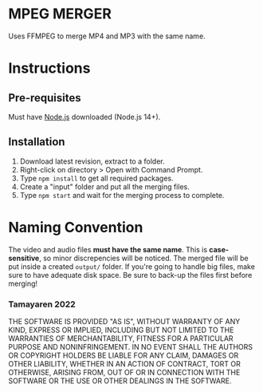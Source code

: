 # MPEG MERGER

Uses FFMPEG to merge MP4 and MP3 with the same name.

# Instructions
## Pre-requisites
Must have [Node.js](https://nodejs.org/en/download/) downloaded (Node.js 14+).

## Installation
1. Download latest revision, extract to a folder.
2. Right-click on directory > Open with Command Prompt.
3. Type `npm install` to get all required packages.
4. Create a "input" folder and put all the merging files.
5. Type `npm start` and wait for the merging process to complete.

# Naming Convention
The video and audio files **must have the same name**. This is **case-sensitive**, so minor discrepencies will be noticed.
The merged file will be put inside a created `output/` folder. If you're going to handle big files, make sure to have adequate disk space.
Be sure to back-up the files first before merging!

### Tamayaren 2022
THE SOFTWARE IS PROVIDED "AS IS", WITHOUT WARRANTY OF ANY KIND, EXPRESS OR IMPLIED, INCLUDING BUT NOT LIMITED TO THE WARRANTIES OF MERCHANTABILITY, FITNESS FOR A PARTICULAR PURPOSE AND NONINFRINGEMENT. IN NO EVENT SHALL THE AUTHORS OR COPYRIGHT HOLDERS BE LIABLE FOR ANY CLAIM, DAMAGES OR OTHER LIABILITY, WHETHER IN AN ACTION OF CONTRACT, TORT OR OTHERWISE, ARISING FROM, OUT OF OR IN CONNECTION WITH THE SOFTWARE OR THE USE OR OTHER DEALINGS IN THE SOFTWARE.